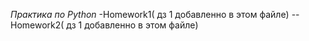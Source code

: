 *Практика по Python*
-Homework1( дз 1 добавленно в этом файле)
--Homework2( дз 1 добавленно в этом файле)
